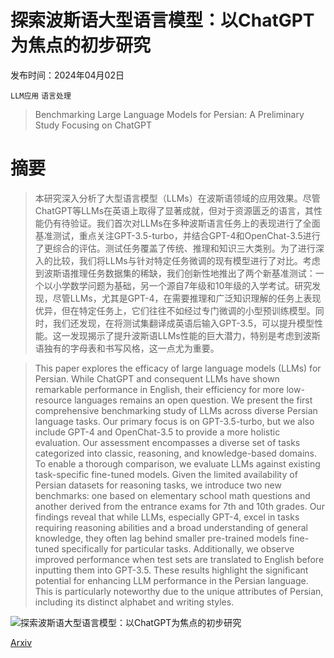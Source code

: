 # 探索波斯语大型语言模型：以ChatGPT为焦点的初步研究

发布时间：2024年04月02日

`LLM应用` `语言处理`

> Benchmarking Large Language Models for Persian: A Preliminary Study Focusing on ChatGPT

# 摘要

> 本研究深入分析了大型语言模型（LLMs）在波斯语领域的应用效果。尽管ChatGPT等LLMs在英语上取得了显著成就，但对于资源匮乏的语言，其性能仍有待验证。我们首次对LLMs在多种波斯语言任务上的表现进行了全面基准测试，重点关注GPT-3.5-turbo，并结合GPT-4和OpenChat-3.5进行了更综合的评估。测试任务覆盖了传统、推理和知识三大类别。为了进行深入的比较，我们将LLMs与针对特定任务微调的现有模型进行了对比。考虑到波斯语推理任务数据集的稀缺，我们创新性地推出了两个新基准测试：一个以小学数学问题为基础，另一个源自7年级和10年级的入学考试。研究发现，尽管LLMs，尤其是GPT-4，在需要推理和广泛知识理解的任务上表现优异，但在特定任务上，它们往往不如经过专门微调的小型预训练模型。同时，我们还发现，在将测试集翻译成英语后输入GPT-3.5，可以提升模型性能。这一发现揭示了提升波斯语LLMs性能的巨大潜力，特别是考虑到波斯语独有的字母表和书写风格，这一点尤为重要。

> This paper explores the efficacy of large language models (LLMs) for Persian. While ChatGPT and consequent LLMs have shown remarkable performance in English, their efficiency for more low-resource languages remains an open question. We present the first comprehensive benchmarking study of LLMs across diverse Persian language tasks. Our primary focus is on GPT-3.5-turbo, but we also include GPT-4 and OpenChat-3.5 to provide a more holistic evaluation. Our assessment encompasses a diverse set of tasks categorized into classic, reasoning, and knowledge-based domains. To enable a thorough comparison, we evaluate LLMs against existing task-specific fine-tuned models. Given the limited availability of Persian datasets for reasoning tasks, we introduce two new benchmarks: one based on elementary school math questions and another derived from the entrance exams for 7th and 10th grades. Our findings reveal that while LLMs, especially GPT-4, excel in tasks requiring reasoning abilities and a broad understanding of general knowledge, they often lag behind smaller pre-trained models fine-tuned specifically for particular tasks. Additionally, we observe improved performance when test sets are translated to English before inputting them into GPT-3.5. These results highlight the significant potential for enhancing LLM performance in the Persian language. This is particularly noteworthy due to the unique attributes of Persian, including its distinct alphabet and writing styles.

![探索波斯语大型语言模型：以ChatGPT为焦点的初步研究](../../../paper_images/2404.02403/results_overview_chart.png)

[Arxiv](https://arxiv.org/abs/2404.02403)